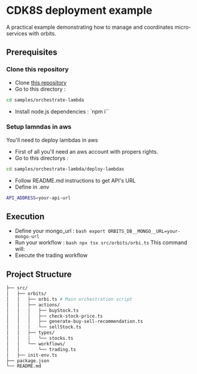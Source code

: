 # CDK8S deployment example

A practical example demonstrating how to manage and coordinates micro-services with orbits. 

## Prerequisites

### Clone this repository

- Clone [this repository](https://github.com/LaWebcapsule/orbits)
- Go to this directory : 
```bash
cd samples/orchestrate-lambda
```
- Install node.js dependencies : 
`npm i``

### Setup lamndas in aws

You'll need to deploy lambdas in aws
- First of all you'll need an aws account with propers rights.
- Go to this directorys :
```bash
cd samples/orchestrate-lambda/deploy-lambdas
```
- Follow README.md instructions to get API's URL
- Define in .env 
```bash
API_ADDRESS=your-api-url
```

## Execution

- Define your mongo_url : 
```bash export ORBITS_DB__MONGO__URL=your-mongo-url```
- Run your workflow : 
```bash npx tsx src/orbits/orbi.ts```
This command will:
- Execute the trading workflow


## Project Structure

```bash
├── src/
│   ├── orbits/
│   │   ├── orbi.ts # Main orchestration script
│   │   ├── actions/ 
│   │   │   ├── buyStock.ts
│   │   │   ├── check-stock-price.ts
│   │   │   ├── generate-buy-sell-recommendation.ts
│   │   │   └── sellStock.ts
│   │   ├── types/
│   │   │   └── stocks.ts
│   │   └── workflows/
│   │       └── trading.ts
│   ├── init-env.ts
├── package.json
└── README.md
```
